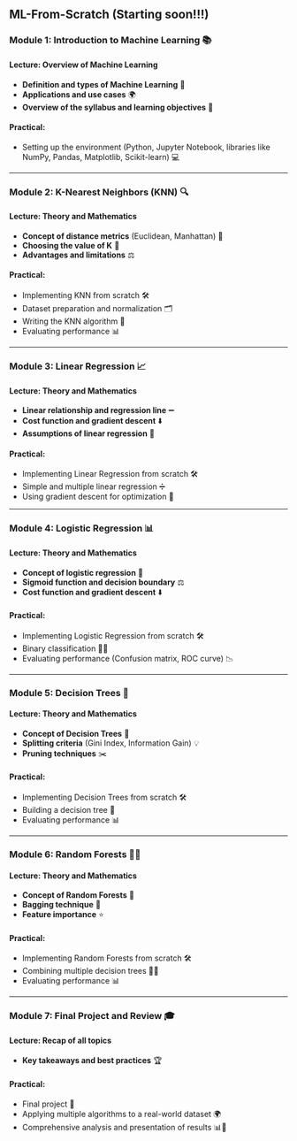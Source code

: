## ML-From-Scratch (Starting soon!!!)
### Module 1: Introduction to Machine Learning 📚
#### Lecture: Overview of Machine Learning
- **Definition and types of Machine Learning** 🤖
- **Applications and use cases** 🌍
- **Overview of the syllabus and learning objectives** 🎯

#### Practical:
- Setting up the environment (Python, Jupyter Notebook, libraries like NumPy, Pandas, Matplotlib, Scikit-learn) 💻

---

### Module 2: K-Nearest Neighbors (KNN) 🔍
#### Lecture: Theory and Mathematics
- **Concept of distance metrics** (Euclidean, Manhattan) 📏
- **Choosing the value of K** 🔢
- **Advantages and limitations** ⚖️

#### Practical:
- Implementing KNN from scratch 🛠️
- Dataset preparation and normalization 🗂️
- Writing the KNN algorithm 📝
- Evaluating performance 📊

---

### Module 3: Linear Regression 📈
#### Lecture: Theory and Mathematics
- **Linear relationship and regression line** ➖
- **Cost function and gradient descent** ⬇️
- **Assumptions of linear regression** 📏

#### Practical:
- Implementing Linear Regression from scratch 🛠️
- Simple and multiple linear regression ➗
- Using gradient descent for optimization 🚀

---

### Module 4: Logistic Regression 📊
#### Lecture: Theory and Mathematics
- **Concept of logistic regression** 🔐
- **Sigmoid function and decision boundary** ⚖️
- **Cost function and gradient descent** ⬇️

#### Practical:
- Implementing Logistic Regression from scratch 🛠️
- Binary classification 🔲🔘
- Evaluating performance (Confusion matrix, ROC curve) 📉

---

### Module 5: Decision Trees 🌳
#### Lecture: Theory and Mathematics
- **Concept of Decision Trees** 🌲
- **Splitting criteria** (Gini Index, Information Gain) 💡
- **Pruning techniques** ✂️

#### Practical:
- Implementing Decision Trees from scratch 🛠️
- Building a decision tree 🌳
- Evaluating performance 📊

---

### Module 6: Random Forests 🌲🌲
#### Lecture: Theory and Mathematics
- **Concept of Random Forests** 🌳
- **Bagging technique** 🎒
- **Feature importance** ⭐

#### Practical:
- Implementing Random Forests from scratch 🛠️
- Combining multiple decision trees 🌲🌲
- Evaluating performance 📊

---

### Module 7: Final Project and Review 🎓
#### Lecture: Recap of all topics
- **Key takeaways and best practices** 🏆

#### Practical:
- Final project 📝
- Applying multiple algorithms to a real-world dataset 🌍
- Comprehensive analysis and presentation of results 📊🎤

